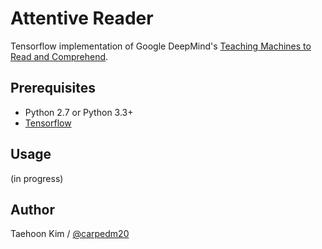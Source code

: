 Attentive Reader
================

Tensorflow implementation of Google DeepMind's [Teaching Machines to Read and Comprehend](http://arxiv.org/pdf/1506.03340v3.pdf).


Prerequisites
-------------

- Python 2.7 or Python 3.3+
- [Tensorflow](https://www.tensorflow.org/)


Usage
-----

(in progress)


Author
------

Taehoon Kim / [@carpedm20](http://carpedm20.github.io/)
